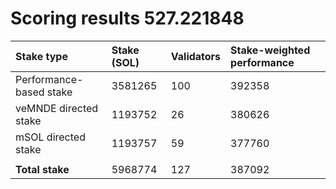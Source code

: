 # Scoring results 527.221848

| Stake type              | Stake (SOL) | Validators | Stake-weighted performance |
|:------------------------|:------------|:-----------|:---------------------------|
| Performance-based stake | 3581265     | 100        | 392358                     |
| veMNDE directed stake   | 1193752     | 26         | 380626                     |
| mSOL directed stake     | 1193757     | 59         | 377760                     |
|                         |             |            |                            |
| **Total stake**         | 5968774     | 127        | 387092                     |
